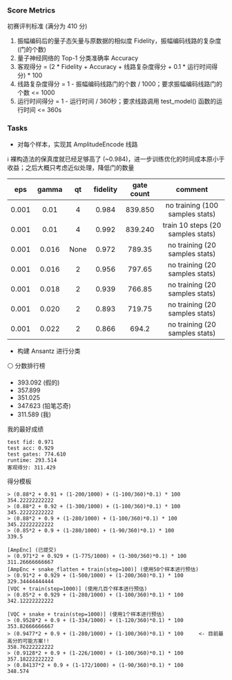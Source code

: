 ### Score Metrics

初赛评判标准 (满分为 410 分)

1. 振幅编码后的量子态矢量与原数据的相似度 Fidelity，振幅编码线路的复杂度 (门的个数)
2. 量子神经网络的 Top-1 分类准确率 Accuracy
3. 客观得分 = (2 * Fidelity + Accuracy + 线路复杂度得分 + 0.1 * 运行时间得分) * 100
4. 线路复杂度得分 = 1 - 振幅编码线路门的个数 / 1000；要求振幅编码线路门的个数 <= 1000
5. 运行时间得分 = 1 - 运行时间 / 360秒；要求线路调用 test_model() 函数的运行时间 <= 360s


### Tasks

- 对每个样本，实现其 AmplitudeEncode 线路

ℹ 裸构造法的保真度就已经足够高了 (~0.984)，进一步训练优化的时间成本原小于收益；之后大概只考虑近似处理，降低门的数量

| eps | gamma | qt | fidelity | gate count | comment |
| :-: | :-: | :-: | :-: | :-: | :-: |
| 0.001 | 0.01  | 4 | 0.984 | 839.850 | no training (100 samples stats) |
| 0.001 | 0.01  | 4 | 0.992 | 839.240 | train 10 steps (20 samples stats) |
| 0.001 | 0.016 | None | 0.972 | 789.35 | no training (20 samples stats) |
| 0.001 | 0.016 | 2 | 0.956 | 797.65 | no training (20 samples stats) |
| 0.001 | 0.018 | 2 | 0.939 | 766.85 | no training (20 samples stats) |
| 0.001 | 0.020 | 2 | 0.893 | 719.75 | no training (20 samples stats) |
| 0.001 | 0.022 | 2 | 0.866 | 694.2 | no training (20 samples stats) |

- 构建 Ansantz 进行分类


⚪ 分数排行榜

- 393.092 (假的)
- 357.899
- 351.025
- 347.623 (铅笔芯奇)
- 311.589 (我)

我的最好成绩

```
test fid: 0.971
test acc: 0.929
test gates: 774.610
runtime: 293.514
客观得分: 311.429
```

得分模板

```
> (0.88*2 + 0.91 + (1-200/1000) + (1-100/360)*0.1) * 100
354.22222222222
> (0.88*2 + 0.92 + (1-300/1000) + (1-100/360)*0.1) * 100
345.22222222222
> (0.88*2 + 0.9 + (1-280/1000) + (1-100/360)*0.1) * 100
345.22222222222
> (0.85*2 + 0.9 + (1-280/1000) + (1-90/360)*0.1) * 100
339.5

[AmpEnc] (已提交)
> (0.971*2 + 0.929 + (1-775/1000) + (1-300/360)*0.1) * 100
311.26666666667
[AmpEnc + snake_flatten + train(step=100)] (使用50个样本进行预估)
> (0.91*2 + 0.929 + (1-500/1000) + (1-200/360)*0.1) * 100
329.34444444444
[VQC + train(step=1000)] (使用几百个样本进行预估)
> (0.85*2 + 0.929 + (1-280/1000) + (1-100/360)*0.1) * 100
342.12222222222

[VQC + snake + train(step=1000)] (使用1个样本进行预估)
> (0.9528*2 + 0.9 + (1-334/1000) + (1-120/360)*0.1) * 100
353.82666666667
> (0.9477*2 + 0.9 + (1-280/1000) + (1-100/360)*0.1) * 100     <- 目前最高分的可能方案!!
358.76222222222
> (0.9128*2 + 0.9 + (1-226/1000) + (1-100/360)*0.1) * 100
357.18222222222
> (0.84137*2 + 0.9 + (1-172/1000) + (1-90/360)*0.1) * 100
348.574
```

